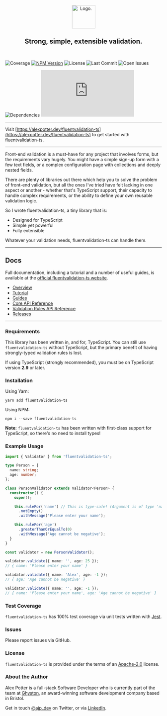 <div align="center">
  <img
    height="75"
    alt="Logo."
    src="https://alexpotter.dev/fluentvalidation-ts/img/logo-text.svg"
  />
  <h2>Strong, simple, extensible validation.</h2>
</div>

<br />

![Coverage](https://badgen.net/badge/coverage/100%25/green)
[![NPM Version](https://badgen.net/npm/v/fluentvalidation-ts)](https://www.npmjs.com/package/fluentvalidation-ts)
![License](https://badgen.net/npm/license/fluentvalidation-ts)
![Last Commit](https://badgen.net/github/last-commit/alexjpotter/fluentvalidation-ts/master)
![Open Issues](https://badgen.net/github/open-issues/alexjpotter/fluentvalidation-ts)

![Dependencies](https://badgen.net/badge/dependencies/none/green)
[![GZIP Size](http://img.badgesize.io/https://unpkg.com/fluentvalidation-ts@latest/dist/fluentvalidation-ts.umd.production.min.js?compression=gzip)](https://unpkg.com/fluentvalidation-ts@latest/dist/fluentvalidation-ts.umd.production.min.js)

<hr />

Visit [https://alexpotter.dev/fluentvalidation-ts](https://alexpotter.dev/fluentvalidation-ts) to get started with fluentvalidation-ts.

<hr />

Front-end validation is a must-have for any project that involves forms, but the requirements vary hugely. You might have a simple sign-up form with a few text fields, or a complex configuration page with collections and deeply nested fields.

There are plenty of libraries out there which help you to solve the problem of front-end validation, but all the ones I've tried have felt lacking in one aspect or another - whether that's TypeScript support, their capacity to handle complex requirements, or the ability to define your own reusable validation logic.

So I wrote fluentvalidation-ts, a tiny library that is:

- Designed for TypeScript
- Simple yet powerful
- Fully extensible

Whatever your validation needs, fluentvalidation-ts can handle them.

<hr />

## Docs

Full documentation, including a tutorial and a number of useful guides, is available at the [official fluentvalidation-ts website](https://alexpotter.dev/fluentvalidation-ts).

* [Overview](https://alexpotter.dev/fluentvalidation-ts/docs/overview)
* [Tutorial](https://alexpotter.dev/fluentvalidation-ts/docs/tutorial)
* [Guides](https://alexpotter.dev/fluentvalidation-ts/docs/guides/customrules)
* [Core API Reference](https://alexpotter.dev/fluentvalidation-ts/docs/api/core/validator)
* [Validation Rules API Reference](https://alexpotter.dev/fluentvalidation-ts/docs/api/rules/emailaddress)
* [Releases](https://github.com/AlexJPotter/fluentvalidation-ts/releases)

<hr />

### Requirements

This library has been written in, and for, TypeScript. You can still use `fluentvalidation-ts` without TypeScript, but the primary benefit of having strongly-typed validation rules is lost.

If using TypeScript (strongly recommended), you must be on TypeScript version **2.9** or later.

### Installation

Using Yarn:

```
yarn add fluentvalidation-ts
```

Using NPM:

```
npm i --save fluentvalidation-ts
```

**Note:** `fluentvalidation-ts` has been written with first-class support for TypeScript, so there's no need to install types!

### Example Usage

```typescript
import { Validator } from 'fluentvalidation-ts';

type Person = {
  name: string;
  age: number;
};

class PersonValidator extends Validator<Person> {
  constructor() {
    super();

    this.ruleFor('name') // This is type-safe! (Argument is of type 'name' | 'age')
      .notEmpty()
      .withMessage('Please enter your name');

    this.ruleFor('age')
      .greaterThanOrEqualTo(0)
      .withMessage('Age cannot be negative');
  }
}

const validator = new PersonValidator();

validator.validate({ name: '', age: 25 });
// { name: 'Please enter your name' }

validator.validate({ name: 'Alex', age: -1 });
// { age: 'Age cannot be negative' }

validator.validate({ name: '', age: -1 });
// { name: 'Please enter your name', age: 'Age cannot be negative' }
```

### Test Coverage

`fluentvalidation-ts` has 100% test coverage via unit tests written with [Jest](https://jestjs.io/).

### Issues

Please report issues via GitHub.

### License

`fluentvalidation-ts` is provided under the terms of an [Apache-2.0](https://www.apache.org/licenses/LICENSE-2.0) license.

### About the Author

Alex Potter is a full-stack Software Developer who is currently part of the team at [Ghyston](https://www.ghyston.com), an award-winning software development company based in Bristol.

Get in touch [@ajp_dev](https://twitter.com/ajp_dev) on Twitter, or via [LinkedIn](www.linkedin.com/in/alex-james-potter).
